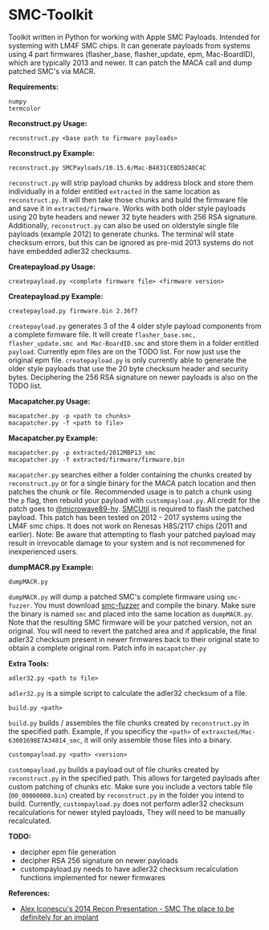 # SMC-Toolkit
Toolkit written in Python for working with Apple SMC Payloads. Intended for systeming with LM4F SMC chips. It can generate payloads from systems using 4 part firmwares (flasher_base, flasher_update, epm, Mac-BoardID), which are typically 2013 and newer. It can patch the MACA call and dump patched SMC's via MACR.

__Requirements:__
```
numpy
termcolor
```

__Reconstruct.py Usage:__
```
reconstruct.py <base path to firmware payloads>
```

__Reconstruct.py Example:__
```
reconstruct.py SMCPayloads/10.15.6/Mac-B4831CEBD52A0C4C
```

`reconstruct.py` will strip payload chunks by address block and store them individually in a folder entitled `extracted` in the same location as `reconstruct.py`. It will then take those chunks and build the firmware file and save it in `extracted/firmware`. Works with both older style payloads using 20 byte headers and newer 32 byte headers with 256 RSA signature. Additionally, `reconstruct.py` can also be used on olderstyle single file payloads (example 2012) to generate chunks. The terminal will state checksum errors, but this can be ignored as pre-mid 2013 systems do not have embedded adler32 checksums.


__Createpayload.py Usage:__
```
createpayload.py <complete firmware file> <firmware version>
```

__Createpayload.py Example:__
```
createpayload.py firmware.bin 2.36f7
```

`createpayload.py` generates 3 of the 4 older style payload components from a complete firmware file. It will create `flasher_base.smc, flasher_update.smc and Mac-BoardID.smc` and store them in a folder entitled `payload`. Currently epm files are on the TODO list. For now just use the original epm file. `createpayload.py` is only currently able to generate the older style payloads that use the 20 byte checksum header and security bytes. Deciphering the 256 RSA signature on newer payloads is also on the TODO list.


__Macapatcher.py Usage:__
```
macapatcher.py -p <path to chunks>
macapatcher.py -f <path to file>
```

__Macapatcher.py Example:__
```
macapatcher.py -p extracted/2012MBP13_smc
macapatcher.py -f extracted/firmware/firmware.bin
```
`macapatcher.py` searches either a folder containing the chunks created by `reconstruct.py` or for a single binary for the MACA patch location and then patches the chunk or file. Recommended usage is to patch a chunk using the `p` flag, then rebuild your payload with `custompayload.py`. All credit for the patch goes to [@microwave89-hv](https://github.com/microwave89-hv). [SMCUtil](https://updates.cdn-apple.com/2019/cert/041-88046-20191011-2661ddb2-00fc-4279-862c-13b2aeec4a88/MacBookProSMCUpdate.dmg) is required to flash the patched payload. This patch has been tested on 2012 - 2017 systems using the LM4F smc chips. It does not work on Renesas H8S/2117 chips (2011 and earlier). Note: Be aware that attempting to flash your patched payload may result in irrevocable damage to your system and is not recommened for inexperienced users.


__dumpMACR.py Example:__
```
dumpMACR.py
```
`dumpMACR.py` will dump a patched SMC's complete firmware using `smc-fuzzer`. You must download [smc-fuzzer](https://github.com/theopolis/smc-fuzzer) and compile the binary. Make sure the binary is named `smc` and placed into the same location as `dumpMACR.py`. Note that the resulting SMC firmware will be your patched version, not an original. You will need to revert the patched area and if applicable, the final adler32 checksum present in newer firmwares back to their original state to obtain a complete original rom. Patch info in `macapatcher.py`


__Extra Tools:__
```
adler32.py <path to file>
```
`adler32.py` is a simple script to calculate the adler32 checksum of a file.

```
build.py <path>
```
`build.py` builds / assembles the file chunks created by `reconstruct.py` in the specified path. Example, if you specificy the `<path>` of `extraxcted/Mac-63001698E7A34814_smc`, it will only assemble those files into a binary.

```
custompayload.py <path> <version>
```
`custompayload.py` builds a payload out of file chunks created by `reconstruct.py` in the specified path. This allows for targeted payloads after custom patching of chunks etc. Make sure you include a vectors table file (`00_00000000.bin`) created by `reconstruct.py` in the folder you intend to build. Currently, `custompayload.py` does not perform adler32 checksum recalculations for newer styled payloads, They will need to be manually recalculated.


__TODO:__
- decipher epm file generation
- decipher RSA 256 signature on newer payloads
- custompayload.py needs to have adler32 checksum recalculation functions implemented for newer firmwares


__References:__
- [Alex Iconescu's 2014 Recon Presentation - SMC The place to be definitely for an implant](https://www.youtube.com/watch?v=nSqpinjjgmg)
